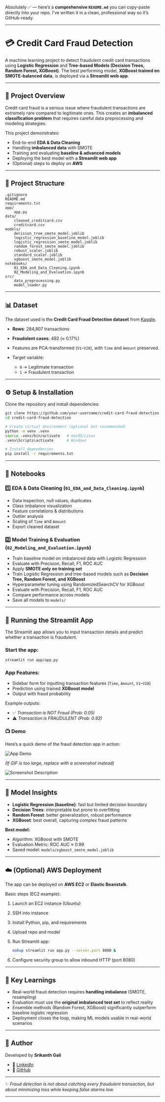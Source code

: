 Absolutely ✅ — here’s a **comprehensive `README.md`** you can copy-paste directly into your repo. I’ve written it in a clean, professional way so it’s GitHub-ready.

---

# 💳 Credit Card Fraud Detection

A machine learning project to detect fraudulent credit card transactions using **Logistic Regression** and **Tree-based Models (Decision Trees, Random Forest, XGBoost)**. The best performing model, **XGBoost trained on SMOTE-balanced data**, is deployed via a **Streamlit web app**.

---

## 📌 Project Overview

Credit card fraud is a serious issue where fraudulent transactions are extremely rare compared to legitimate ones. This creates an **imbalanced classification problem** that requires careful data preprocessing and modeling strategies.

This project demonstrates:

* End-to-end **EDA & Data Cleaning**
* Handling **imbalanced data** with SMOTE
* Training and evaluating **baseline & advanced models**
* Deploying the best model with a **Streamlit web app**
* (Optional) steps to deploy on **AWS**

---

## 📂 Project Structure

```
.gitignore
README.md
requirements.txt
app/
    app.py
data/
    cleaned_creditcard.csv
    creditcard.csv
models/
    decision_tree_smote_model.joblib
    logistic_regression_baseline_model.joblib
    logistic_regression_smote_model.joblib
    random_forest_smote_model.joblib
    robust_scaler.joblib
    standard_scaler.joblib
    xgboost_smote_model.joblib
notebooks/
    01_EDA_and_Data_Cleaning.ipynb
    02_Modeling_and_Evaluation.ipynb
src/
    data_preprocessing.py
    model_loader.py
```
---

## 📊 Dataset

The dataset used is the **Credit Card Fraud Detection dataset** from [Kaggle](https://www.kaggle.com/mlg-ulb/creditcardfraud).

* **Rows**: 284,807 transactions
* **Fraudulent cases**: 492 (≈ 0.17%)
* Features are PCA-transformed (`V1`–`V28`), with `Time` and `Amount` preserved.
* Target variable:

  * `0` → Legitimate transaction
  * `1` → Fraudulent transaction

---

## ⚙️ Setup & Installation

Clone the repository and install dependencies:

```bash
git clone https://github.com/your-username/credit-card-fraud-detection.git
cd credit-card-fraud-detection

# Create virtual environment (optional but recommended)
python -m venv .venv
source .venv/bin/activate   # macOS/Linux
.venv\Scripts\activate      # Windows

# Install dependencies
pip install -r requirements.txt
```

---

## 📒 Notebooks

### 1️⃣ EDA & Data Cleaning (`01_EDA_and_Data_Cleaning.ipynb`)

* Data inspection, null values, duplicates
* Class imbalance visualization
* Feature correlations & distributions
* Outlier analysis
* Scaling of `Time` and `Amount`
* Export cleaned dataset

### 2️⃣ Model Training & Evaluation (`02_Modeling_and_Evaluation.ipynb`)

* Train baseline model on imbalanced data with Logistic Regression
* Evaluate with Precision, Recall, F1, ROC AUC
* Apply **SMOTE only on training set**
* Train Logistic Regression and tree-based models such as **Decision Tree, Random Forest, and XGBoost**
* Hyperparameter tuning using RandomizedSearchCV for XGBoost
* Evaluate with Precision, Recall, F1, ROC AUC
* Compare performance across models
* Save all models to `models/`

---

## 🚀 Running the Streamlit App

The Streamlit app allows you to input transaction details and predict whether a transaction is fraudulent.

### Start the app:

```bash
streamlit run app/app.py
```

### App Features:

* Sidebar form for inputting transaction features (`Time`, `Amount`, `V1`–`V28`)
* Prediction using trained **XGBoost model**
* Output with fraud probability

Example outputs:

* ✅ *Transaction is NOT Fraud (Prob: 0.05)*
* ⚠️ *Transaction is FRAUDULENT (Prob: 0.92)*

### 📺 Demo  

Here’s a quick demo of the fraud detection app in action:  

![App Demo](assets/demo.gif)  

*(If GIF is too large, replace with a screenshot instead)*  

![Screenshot Description](assets/screenshot.png)

---

## 🧠 Model Insights

* **Logistic Regression (baseline)**: fast but limited decision boundary
* **Decision Trees**: interpretable but prone to overfitting
* **Random Forest**: better generalization, robust performance
* **XGBoost**: best overall, capturing complex fraud patterns

**Best model:**

* Algorithm: XGBoost with SMOTE
* Evaluation Metric: ROC AUC ≈ 0.99
* Saved model: `models/xgboost_smote_model.joblib`

---

## ☁️ (Optional) AWS Deployment

The app can be deployed on **AWS EC2** or **Elastic Beanstalk**.

Basic steps (EC2 example):

1. Launch an EC2 instance (Ubuntu)
2. SSH into instance
3. Install Python, pip, and requirements
4. Upload repo and model
5. Run Streamlit app:

   ```bash
   nohup streamlit run app.py --server.port 8080 &
   ```
6. Configure security group to allow inbound HTTP (port 8080)

---

## 📌 Key Learnings

* Real-world fraud detection requires **handling imbalance** (SMOTE, resampling)
* Evaluation must use the **original imbalanced test set** to reflect reality
* Ensemble methods (Random Forest, XGBoost) significantly outperform baseline logistic regression
* Deployment closes the loop, making ML models usable in real-world scenarios

---

## 👤 Author

Developed by **Srikanth Gali**

* 💼 [LinkedIn](https://www.linkedin.com/in/srikanth-gali/)
* 🐙 [GitHub](https://github.com/srikanthgali/)

---

✨ *Fraud detection is not about catching every fraudulent transaction, but about minimizing loss while keeping false alarms low.*

---